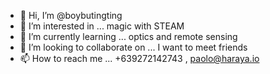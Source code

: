 - 👋 Hi, I’m @boybutingting
- 👀 I’m interested in ... magic with STEAM
- 🌱 I’m currently learning ... optics and remote sensing
- 💞️ I’m looking to collaborate on ... I want to meet friends
- 📫 How to reach me ... +639272142743 , paolo@haraya.io
<!---
boybutingting/boybutingting is a ✨ special ✨ repository because its `README.md` (this file) appears on your GitHub profile.
You can click the Preview link to take a look at your changes.
--->

